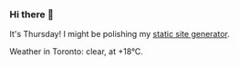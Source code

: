 ### Hi there :wave:

It's Thursday! I might be polishing my [static site generator](https://github.com/bewuethr/pandoc-bash-blog).

Weather in Toronto: clear, at +18°C.
